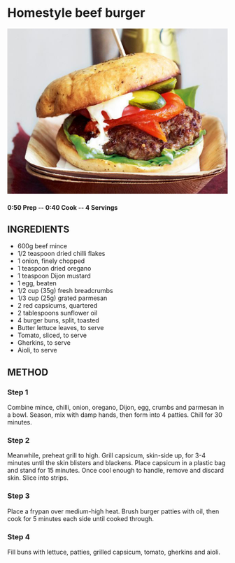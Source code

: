 # Homestyle beef burger
![](https://raw.githubusercontent.com/fuzzwah/recipes/master/pics/Beef_burger.jpg)
#### 0:50 Prep -- 0:40 Cook -- 4 Servings
## INGREDIENTS
* 600g beef mince
* 1/2 teaspoon dried chilli flakes
* 1 onion, finely chopped
* 1 teaspoon dried oregano
* 1 teaspoon Dijon mustard
* 1 egg, beaten
* 1/2 cup (35g) fresh breadcrumbs
* 1/3 cup (25g) grated parmesan
* 2 red capsicums, quartered
* 2 tablespoons sunflower oil
* 4 burger buns, split, toasted
* Butter lettuce leaves, to serve
* Tomato, sliced, to serve
* Gherkins, to serve
* Aioli, to serve
## METHOD
### Step 1
Combine mince, chilli, onion, oregano, Dijon, egg, crumbs and parmesan in a bowl. Season, mix with damp hands, then form into 4 patties. Chill for 30 minutes.
### Step 2
Meanwhile, preheat grill to high. Grill capsicum, skin-side up, for 3-4 minutes until the skin blisters and blackens. Place capsicum in a plastic bag and stand for 15 minutes. Once cool enough to handle, remove and discard skin. Slice into strips.
### Step 3
Place a frypan over medium-high heat. Brush burger patties with oil, then cook for 5 minutes each side until cooked through.
### Step 4
Fill buns with lettuce, patties, grilled capsicum, tomato, gherkins and aioli.
